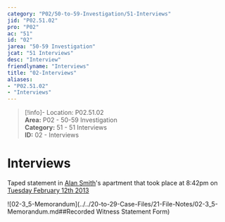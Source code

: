 ```yaml
---  
category: "P02/50-to-59-Investigation/51-Interviews"  
jid: "P02.51.02"  
pro: "P02"  
ac: "51"  
id: "02"  
jarea: "50-59 Investigation"  
jcat: "51 Interviews"  
desc: "Interview"  
friendlyname: "Interviews"  
title: "02-Interviews"  
aliases:   
- "P02.51.02"  
- "Interviews"  
---  
```

>[!info]- Location: P02.51.02  
>**Area:** P02 - 50-59 Investigation  
>**Category:** 51 - 51 Interviews  
>**ID:** 02 - Interviews  
  
# Interviews  
  
Taped statement in [Alan Smith](../../70-to-79-People/72-Suspects-and-People-of-Interest/02-Alan-Smith.md#)'s apartment that took place at 8:42pm on [Tuesday February 12th 2013](../../10-to-19-Case-Dates/12-Crime-Dates/03-2013-02-12-Tuesday-February-12th-2013.md#)  
  
![02-3_5-Memorandum](../../20-to-29-Case-Files/21-File-Notes/02-3_5-Memorandum.md##Recorded Witness Statement Form)